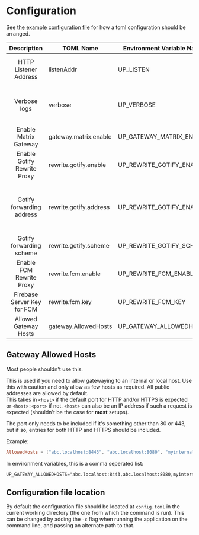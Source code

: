 # Configuration

See [the example configuration file](../example-config.toml) for how a toml configuration should be arranged.

| Description                 | TOML Name              | Environment Variable Name | Type        | More Info                                                                     |
| :---:                       | ---                    | ---                       | ---         | ---                                                                           |
| HTTP Listener Address       | listenAddr             | UP_LISTEN                 | string      | This doesn't have any effect inside docker.                                   |
| Verbose logs                | verbose                | UP_VERBOSE                | boolean     | Detailed logs or not. It is recommended to always set this to true.           |
| Enable Matrix Gateway       | gateway.matrix.enable  | UP_GATEWAY_MATRIX_ENABLE  | boolean     |                                                                               |
| Enable Gotify Rewrite Proxy | rewrite.gotify.enable  | UP_REWRITE_GOTIFY_ENABLE  | boolean     |                                                                               |
| Gotify forwarding address   | rewrite.gotify.address | UP_REWRITE_GOTIFY_ENABLE  | string      | What is the domain of your Gotify server. This has to be a `host:port` combo. |
| Gotify forwarding scheme    | rewrite.gotify.scheme  | UP_REWRITE_GOTIFY_SCHEME  | string      | `http` or `https`                                                             |
| Enable FCM Rewrite Proxy    | rewrite.fcm.enable     | UP_REWRITE_FCM_ENABLE     | boolean     |                                                                               |
| Firebase Server Key for FCM | rewrite.fcm.key        | UP_REWRITE_FCM_KEY        | string      |                                                                               |
| Allowed Gateway Hosts       | gateway.AllowedHosts   | UP_GATEWAY_ALLOWEDHOSTS   | string list | See relevant section below                                                    |



## Gateway Allowed Hosts

Most people shouldn't use this.

This is used if you need to allow gatewaying to an internal or local host. Use this with caution and only allow as few hosts as required. All public addresses are allowed by default.  
This takes in `<host>` if the default port for HTTP and/or HTTPS is expected or `<host>:<port>` if not.
`<host>` can also be an IP address if such a request is expected (shouldn't be the case for **most** setups).  

The port only needs to be included if it's something other than 80 or 443, but if so, entries for both HTTP and HTTPS should be included.

Example:
```toml
AllowedHosts = ["abc.localhost:8443", "abc.localhost:8080", "myinternaldomain.local"] 
```

In environment variables, this is a comma seperated list:
```env
UP_GATEWAY_ALLOWEDHOSTS="abc.localhost:8443,abc.localhost:8080,myinternaldomain.local"
```

## Configuration file location

By default the configuration file should be located at `config.toml` in the current working directory (the one from which the command is run). This can be changed by adding the `-c` flag when running the application on the command line, and passing an alternate path to that.
